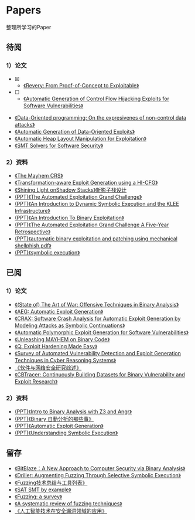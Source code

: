# Papers
整理所学习的Paper  

## 待阅
### 1）论文
* [x] - [《Revery: From Proof-of-Concept to Exploitable》](https://github.com/maskhed/Papers/blob/master/Revery.pdf)
* [ ] - [《Automatic Generation of Control Flow Hijacking Exploits for Software Vulnerabilities》](https://github.com/maskhed/Papers/blob/master/AXGEN.pdf)
- [《Data-Oriented programming: On the expresivenes of non-control data attacks》](https://github.com/maskhed/Papers/blob/master/Data-Oriented%20Programming-%20On%20the%20Expressiveness%20of%20Non-Control%20Data%20Attacks.pdf)  
- [《Automatic Generation of Data-Oriented Exploits》](https://github.com/maskhed/Papers/blob/master/Automatic_Generation_of_Data-Oriented_Exploits.pdf)
- [《Automatic Heap Layout Manipulation for Exploitation》](https://github.com/maskhed/Papers/blob/master/Automatic%20Heap%20Layout%20Manipulation%20for%20Exploitation.pdf)
- [《SMT Solvers for Software Security》](https://github.com/maskhed/Papers/blob/master/SMT-Solvers-for-Software-Security.pdf)

### 2）资料
- [《The Mayhem CRS》](https://github.com/maskhed/Papers/blob/master/The%20Mayhem%20CRS.pdf)
- [《Transformation-aware Exploit Generation using a HI-CFG》](https://github.com/maskhed/Papers/blob/master/Transformation-aware%20Exploit%20Generation%20using%20a%20HI-CFG.pdf)
- [《Shining Light onShadow Stacks》新影子栈设计](https://github.com/maskhed/Papers/blob/master/Shining-Light-on-Shadow%20Stacks.pdf)
- [(PPT)《The Automated Exploitation Grand Challenge》](https://github.com/maskhed/Papers/blob/master/(PPT)The_Automated_Exploitation_Grand_Challenge.pdf)
- [(PPT)《An Introduction to Dynamic Symbolic Execution and the KLEE Infrastructure》](https://github.com/maskhed/Papers/blob/master/(PPT)Symbolic%26KLEE.pdf)
- [(PPT)《An Introduction To Binary Exploitation》](https://github.com/maskhed/Papers/blob/master/(PPT)BlackHoodie2018CTF.pdf)
- [(PPT)《The Automated Exploitation Grand Challenge A Five-Year Retrospective》](https://github.com/maskhed/Papers/blob/master/(PPT)aegc_retro_2018_jvanegue.pdf)
- [(PPT)《automatic binary exploitation and patching using mechanical shellphish.pdf》](https://github.com/maskhed/Papers/blob/master/(PPT)automatic%20binary%20exploitation%20and%20patching%20using%20mechanical%20shellphish.pdf)
- [(PPT)《symbolic execution》](https://github.com/maskhed/Papers/blob/master/(PPT)symbolic-execution.pdf)


## 已阅
### 1）论文
- [《(State of) The Art of War: Offensive Techniques in Binary Analysis》](https://github.com/maskhed/Papers/blob/master/2016_SP_angrSoK.pdf)  
- [《AEG: Automatic Exploit Generation》](https://github.com/maskhed/Papers/blob/master/AEG.pdf)
- [《CRAX: Software Crash Analysis for Automatic Exploit Generation by Modeling Attacks as Symbolic Continuations》](https://github.com/maskhed/Papers/blob/master/CRAX.pdf)
- [《Automatic Polymorphic Exploit Generation for Software Vulnerabilities》](https://github.com/maskhed/Papers/blob/master/PolyAEG.pdf)
- [《Unleashing MAYHEM on Binary Code》](https://github.com/maskhed/Papers/blob/master/MAYHEM.pdf)
- [《Q: Exploit Hardening Made Easy》](https://github.com/maskhed/Papers/blob/master/Q.pdf)
- [《Survey of Automated Vulnerability Detection and Exploit Generation Techniques in Cyber Reasoning Systems》](https://github.com/maskhed/Papers/blob/master/Survey%20of%20Automated%20Vulnerability%20Detection%20and%20Exploit%20Generation%20Techniques%20in%20Cyber%20Reasoning%20Systems.pdf)
- [《软件与网络安全研究综述》](https://github.com/maskhed/Papers/blob/master/软件与网络安全研究综述.pdf)
- [《CBTracer: Continuously Building Datasets for Binary Vulnerability and Exploit Research》](https://github.com/maskhed/Papers/blob/master/CBtracer.pdf)

### 2）资料
- [ (PPT)《Intro to Binary Analysis with Z3 and Angr》](https://github.com/maskhed/Papers/blob/master/(PPT)2018-z3-angr.pdf)
- [(PPT)《Binary 自動分析的那些事》](https://github.com/maskhed/Papers/blob/master/(PPT)YSc.pdf)
- [(PPT)《Automatic Exploit Generation》](https://github.com/maskhed/Papers/blob/master/(PPT)CSW2016_DAntoine_AutomaticExploitGeneration.pdf)
- [(PPT)《Understanding Symbolic Execution》](https://github.com/maskhed/Papers/blob/master/(PPT)SymbolicExecution.pptx)


## 留存
- [《BitBlaze：A New Approach to Computer Security via Binary Analysis》](https://github.com/maskhed/Papers/blob/master/bitblaze_iciss08.pdf)
- [《Driller: Augmenting Fuzzing Through Selective Symbolic Execution》](https://github.com/maskhed/MyPapers/blob/master/2016_NDSS_Driller.pdf)
- [《Fuzzing技术总结与工具列表》](mweblib://15391373116086)
- [《SAT SMT by example》](https://github.com/maskhed/Papers/blob/master/SAT_SMT_by_example.pdf)
- [《Fuzzing: a survey》](https://github.com/maskhed/Papers/blob/master/Fuzzing_a_survey.pdf)
- [《A systematic review of fuzzing techniques》](https://github.com/maskhed/Papers/blob/master/A_systematic_review_of_fuzzing_techniques.pdf)
- [《人工智能技术在安全漏洞领域的应用》](https://github.com/maskhed/Papers/blob/master/人工智能技术在安全漏洞领域的应用.pdf)




